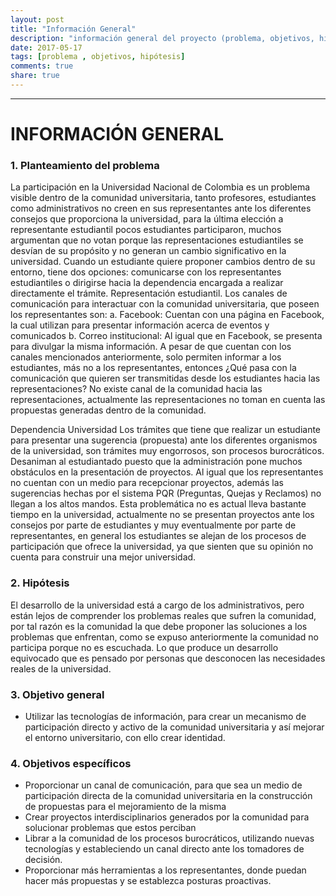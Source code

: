 ```yaml
---
layout: post
title: "Información General"
description: "información general del proyecto (problema, objetivos, hipótesis)"
date: 2017-05-17
tags: [problema , objetivos, hipótesis]
comments: true
share: true
---
```

---
# INFORMACIÓN GENERAL
### 1.	Planteamiento del problema
La participación en la Universidad Nacional de Colombia es un problema visible dentro de la comunidad universitaria, tanto profesores, estudiantes como administrativos no creen en sus representantes ante los diferentes consejos que proporciona la universidad, para la última elección a representante estudiantil pocos estudiantes participaron, muchos argumentan que no votan porque las representaciones estudiantiles se desvían de su propósito y no generan un cambio significativo en la universidad. Cuando un estudiante quiere proponer cambios dentro de su entorno, tiene dos opciones: comunicarse con los representantes estudiantiles o dirigirse hacia la dependencia encargada a realizar directamente el trámite.
Representación estudiantil.
Los canales de comunicación para interactuar con la comunidad universitaria, que poseen los representantes son:
a.	Facebook: Cuentan con una página en Facebook, la cual utilizan para presentar información acerca de eventos y comunicados
b.	Correo institucional: Al igual que en Facebook, se presenta para divulgar la misma información.
A pesar de que cuentan con los canales mencionados anteriormente, solo permiten informar a los estudiantes, más no a los representantes, entonces ¿Qué pasa con la comunicación que quieren ser transmitidas desde los estudiantes hacia las representaciones?
No existe canal de la comunidad hacia las representaciones, actualmente las representaciones no toman en cuenta las propuestas generadas dentro de la comunidad.

Dependencia Universidad
Los trámites que tiene que realizar un estudiante para presentar una sugerencia (propuesta) ante los diferentes organismos de la universidad, son trámites muy engorrosos, son procesos burocráticos. Desaniman al estudiantado puesto que la administración pone muchos obstáculos en la presentación de proyectos. Al igual que los representantes no cuentan con un medio para recepcionar proyectos, además las sugerencias hechas por el sistema PQR (Preguntas, Quejas y Reclamos) no llegan a los altos mandos.
Esta problemática no es actual lleva bastante tiempo en la universidad, actualmente no se presentan proyectos ante los consejos por parte de estudiantes y muy eventualmente por parte de representantes, en general los estudiantes se alejan de los procesos de participación que ofrece la universidad, ya que sienten que su opinión no cuenta para construir una mejor universidad.
### 2.	Hipótesis 
El desarrollo de la universidad está a cargo de los administrativos, pero están lejos de comprender los problemas reales que sufren la comunidad, por tal razón es la comunidad la que debe proponer las soluciones a los problemas que enfrentan, como se expuso anteriormente la comunidad no participa porque no es escuchada. Lo que produce un desarrollo equivocado que es pensado por personas que desconocen las necesidades reales de la universidad.

### 3.	Objetivo general
*	Utilizar las tecnologías de información, para crear un mecanismo de participación directo y activo de la comunidad universitaria y así mejorar el entorno universitario, con ello crear identidad.

### 4.	Objetivos específicos 
*	Proporcionar un canal de comunicación, para que sea un medio de participación directa de la comunidad universitaria en la construcción de propuestas para el mejoramiento de la misma
*	Crear proyectos interdisciplinarios generados por la comunidad para solucionar problemas que estos perciban
*	Librar a la comunidad de los procesos burocráticos, utilizando nuevas tecnologías y estableciendo un canal directo ante los tomadores de decisión.
*	Proporcionar más herramientas a los representantes, donde puedan hacer más propuestas y se establezca posturas proactivas.
